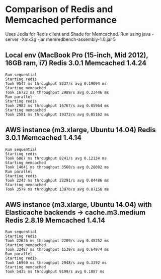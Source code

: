 # Comparison of Redis and Memcached performance

Uses Jedis for Redis client and Shade for Memcached.
Run using java -server -Xmx3g -jar memredbench-assembly-1.0.jar 5

## Local env (MacBook Pro (15-inch, Mid 2012), 16GB ram, i7) Redis 3.0.1 Memcached 1.4.24
```
Run sequential
Starting redis
Took 9547 ms throughput 5237/s avg 0.19094 ms
Starting memcached
Took 16723 ms throughput 2989/s avg 0.33446 ms
Run parallel
Starting redis
Took 2982 ms throughput 16767/s avg 0.05964 ms
Starting memcached
Took 2581 ms throughput 19372/s avg 0.05162 ms
```

## AWS instance (m3.xlarge, Ubuntu 14.04) Redis 3.0.1 Memcached 1.4.14
```
Run sequential
Starting redis
Took 6067 ms throughput 8241/s avg 0.12134 ms
Starting memcached
Took 14041 ms throughput 3560/s avg 0.28082 ms
Run parallel
Starting redis
Took 2243 ms throughput 22291/s avg 0.04486 ms
Starting memcached
Took 3579 ms throughput 13970/s avg 0.07158 ms
```

## AWS instance (m3.xlarge, Ubuntu 14.04) with Elasticache backends -> cache.m3.medium Redis 2.8.19 Memcached 1.4.14
```
Run sequential
Starting redis
Took 22626 ms throughput 2209/s avg 0.45252 ms
Starting memcached
Took 32487 ms throughput 1539/s avg 0.64974 ms
Run parallel
Starting redis
Took 16960 ms throughput 2948/s avg 0.3392 ms
Starting memcached
Took 5435 ms throughput 9199/s avg 0.1087 ms
```
